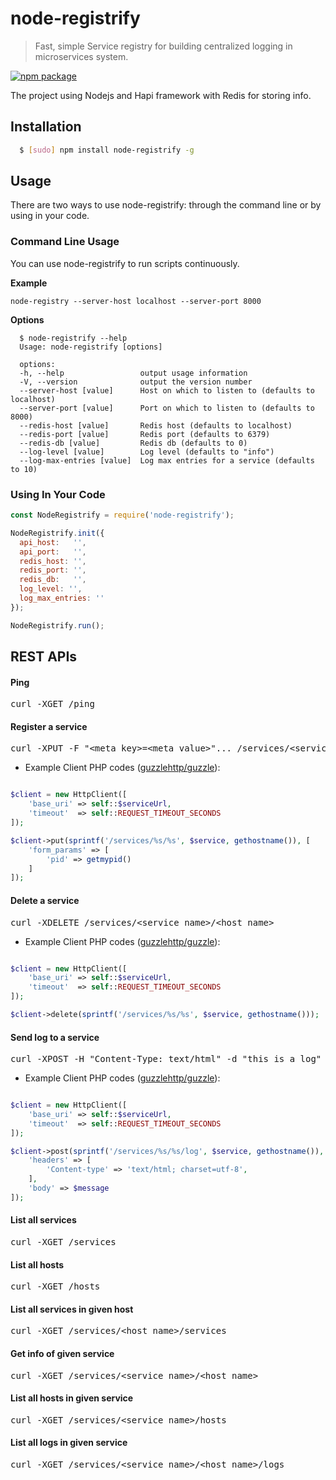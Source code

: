 # node-registrify
> Fast, simple Service registry for building centralized logging in microservices system.

[![npm package](https://nodei.co/npm/node-registrify.png?downloads=true&downloadRank=true&stars=true)](https://nodei.co/npm/node-registrify/)

The project using Nodejs and Hapi framework with Redis for storing info.

## Installation

``` bash
  $ [sudo] npm install node-registrify -g
```

## Usage
There are two ways to use node-registrify: through the command line or by using in your code.

### Command Line Usage
You can use node-registrify to run scripts continuously.

**Example**
```
node-registry --server-host localhost --server-port 8000
```

**Options**
```
  $ node-registrify --help
  Usage: node-registrify [options]
  
  options:
  -h, --help                 output usage information
  -V, --version              output the version number
  --server-host [value]      Host on which to listen to (defaults to localhost)
  --server-port [value]      Port on which to listen to (defaults to 8000)
  --redis-host [value]       Redis host (defaults to localhost)
  --redis-port [value]       Redis port (defaults to 6379)
  --redis-db [value]         Redis db (defaults to 0)
  --log-level [value]        Log level (defaults to "info")
  --log-max-entries [value]  Log max entries for a service (defaults to 10)
```

### Using In Your Code
``` js
const NodeRegistrify = require('node-registrify');

NodeRegistrify.init({
  api_host:   '',
  api_port:   '',
  redis_host: '',
  redis_port: '',
  redis_db:   '',
  log_level: '',
  log_max_entries: ''
});

NodeRegistrify.run();
```

## REST APIs

#### Ping
<pre>
curl -XGET /ping
</pre>

#### Register a service
<pre>
curl -XPUT -F "&lt;meta_key&gt;=&lt;meta_value>"... /services/&lt;service_name&gt;/&lt;host_name>
</pre>

* Example Client PHP codes ([guzzlehttp/guzzle](https://github.com/guzzle/guzzle)):
```php

$client = new HttpClient([
	'base_uri' => self::$serviceUrl,
	'timeout'  => self::REQUEST_TIMEOUT_SECONDS
]);

$client->put(sprintf('/services/%s/%s', $service, gethostname()), [
	'form_params' => [
		'pid' => getmypid()
	]
]);

```

#### Delete a service
<pre>
curl -XDELETE /services/&lt;service_name&gt;/&lt;host_name>
</pre>

* Example Client PHP codes ([guzzlehttp/guzzle](https://github.com/guzzle/guzzle)):
```php

$client = new HttpClient([
	'base_uri' => self::$serviceUrl,
	'timeout'  => self::REQUEST_TIMEOUT_SECONDS
]);

$client->delete(sprintf('/services/%s/%s', $service, gethostname()));

```

#### Send log to a service
<pre>
curl -XPOST -H "Content-Type: text/html" -d "this is a log" /services/&lt;service_name&gt;/&lt;host_name&gt;/log
</pre>

* Example Client PHP codes ([guzzlehttp/guzzle](https://github.com/guzzle/guzzle)):
```php

$client = new HttpClient([
	'base_uri' => self::$serviceUrl,
	'timeout'  => self::REQUEST_TIMEOUT_SECONDS
]);

$client->post(sprintf('/services/%s/%s/log', $service, gethostname()), [
	'headers' => [
		'Content-type' => 'text/html; charset=utf-8',
	],
	'body' => $message
]);
```

#### List all services
<pre>
curl -XGET /services
</pre>

#### List all hosts
<pre>
curl -XGET /hosts
</pre>

#### List all services in given host
<pre>
curl -XGET /services/&lt;host_name&gt;/services
</pre>

#### Get info of given service
<pre>
curl -XGET /services/&lt;service_name&gt;/&lt;host_name>
</pre>

#### List all hosts in given service
<pre>
curl -XGET /services/&lt;service_name&gt;/hosts
</pre>

#### List all logs in given service
<pre>
curl -XGET /services/&lt;service_name&gt;/&lt;host_name&gt;/logs
</pre>
